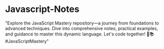 # Javascript-Notes
"Explore the JavaScript Mastery repository—a journey from foundations to advanced techniques. Dive into comprehensive notes, practical examples, and guidance to master this dynamic language. Let's code together! 🚀📚 #JavaScriptMastery"
